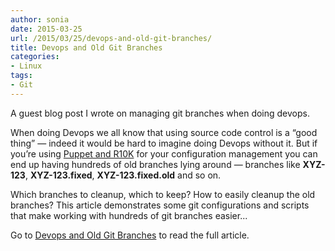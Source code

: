 ```yaml
---
author: sonia
date: 2015-03-25
url: /2015/03/25/devops-and-old-git-branches/
title: Devops and Old Git Branches
categories:
- Linux
tags:
- Git
---
```


A guest blog post I wrote on managing git branches when doing devops.

When doing Devops we all know that using source code control is a “good
thing” — indeed it would be hard to imagine doing Devops without it. But
if you’re using [Puppet and
R10K](http://garylarizza.com/blog/2014/08/31/r10k-plus-directory-environments/)
for your configuration management you can end up having hundreds of
old branches lying around — branches like **XYZ-123**,
**XYZ-123.fixed**, **XYZ-123.fixed.old** and so on.

<!--more-->

Which branches to cleanup, which to keep? How to easily cleanup the
old branches?  This article demonstrates some git configurations and
scripts  that make working with hundreds of git branches easier...

Go to [Devops and Old Git Branches](http://www.icesystems.com.au/devops-and-old-git-branches/) to read the full article.
